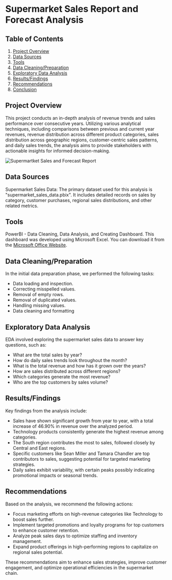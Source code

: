 
# Supermarket Sales Report and Forecast Analysis

## Table of Contents

1. [Project Overview](#project-overview)
2. [Data Sources](#data-sources)
3. [Tools](#tools)
4. [Data Cleaning/Preparation](#data-cleaningpreparation)
5. [Exploratory Data Analysis](#exploratory-data-analysis)
6. [Results/Findings](#resultsfindings)
7. [Recommendations](#recommendations)
8. [Conclusion](#conclusion)

## Project Overview
This project conducts an in-depth analysis of revenue trends and sales performance over consecutive years. Utilizing various analytical techniques, including comparisons between previous and current year revenues, revenue distribution across different product categories, sales distribution across geographic regions, customer-centric sales patterns, and daily sales trends, the analysis aims to provide stakeholders with actionable insights for informed decision-making.

![Supermartket Sales and Forecast Report](https://github.com/A-BlessingTheAnalyst/Supermarket-Sales-Report-and-Forecast-Analysis/assets/168881527/771238d5-b793-497b-a8c6-e236cd8c6344)


## Data Sources
Supermarket Sales Data: The primary dataset used for this analysis is "supermarket_sales_data.pbix". It includes detailed records on sales by category, customer purchases, regional sales distributions, and other related metrics.

## Tools
PowerBI - Data Cleaning, Data Analysis, and Creating Dashboard.
This dashboard was developed using Microsoft Excel. You can download it from the [Microsoft Office Website](https://www.office.com/).

## Data Cleaning/Preparation
In the initial data preparation phase, we performed the following tasks:

- Data loading and inspection.
- Correcting misspelled values.
- Removal of empty rows.
- Removal of duplicated values.
- Handling missing values.
- Data cleaning and formatting

## Exploratory Data Analysis
EDA involved exploring the supermarket sales data to answer key questions, such as:

- What are the total sales by year?
- How do daily sales trends look throughout the month?
- What is the total revenue and how has it grown over the years?
- How are sales distributed across different regions?
- Which categories generate the most revenue?
- Who are the top customers by sales volume?

## Results/Findings
Key findings from the analysis include:

- Sales have shown significant growth from year to year, with a total increase of 46.90% in revenue over the analyzed period.
- Technology products consistently generate the highest revenue among categories.
- The South region contributes the most to sales, followed closely by Central and East regions.
- Specific customers like Sean Miller and Tamara Chandler are top contributors to sales, suggesting potential for targeted marketing strategies.
- Daily sales exhibit variability, with certain peaks possibly indicating promotional impacts or seasonal trends.

## Recommendations
Based on the analysis, we recommend the following actions:

- Focus marketing efforts on high-revenue categories like Technology to boost sales further.
- Implement targeted promotions and loyalty programs for top customers to enhance customer retention.
- Analyze peak sales days to optimize staffing and inventory management.
- Expand product offerings in high-performing regions to capitalize on regional sales potential.

These recommendations aim to enhance sales strategies, improve customer engagement, and optimize operational efficiencies in the supermarket chain.

